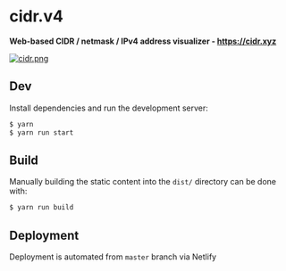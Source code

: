 # cidr.v4

**Web-based CIDR / netmask / IPv4 address visualizer - https://cidr.xyz**

[![cidr.png](cidr.png)](https://cidr.xyz)

## Dev

Install dependencies and run the development server:

```bash
$ yarn
$ yarn run start
```

## Build

Manually building the static content into the `dist/` directory can be done with:

```bash
$ yarn run build
```

## Deployment

Deployment is automated from `master` branch via Netlify
